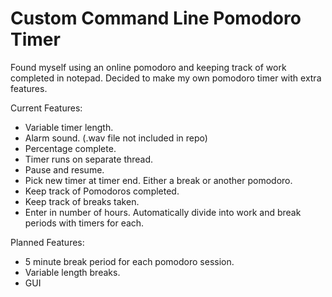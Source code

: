 Custom Command Line Pomodoro Timer
==================================
Found myself using an online pomodoro and keeping
track of work completed in notepad. Decided to make
my own pomodoro timer with extra features.

Current Features:
- Variable timer length.
- Alarm sound. (.wav file not included in repo)
- Percentage complete.
- Timer runs on separate thread. 
- Pause and resume.
- Pick new timer at timer end. Either a break or another pomodoro.
- Keep track of Pomodoros completed.
- Keep track of breaks taken.
- Enter in number of hours. Automatically divide into work and break periods with timers for each.

Planned Features:
- 5 minute break period for each pomodoro session.
- Variable length breaks.
- GUI
